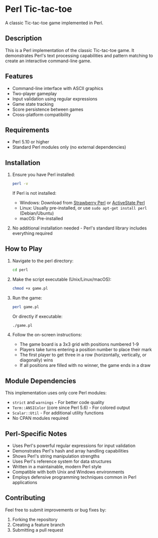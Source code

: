 # Perl Tic-tac-toe

A classic Tic-tac-toe game implemented in Perl.

## Description

This is a Perl implementation of the classic Tic-tac-toe game. It demonstrates Perl's text processing capabilities and pattern matching to create an interactive command-line game.

## Features

- Command-line interface with ASCII graphics
- Two-player gameplay
- Input validation using regular expressions
- Game state tracking
- Score persistence between games
- Cross-platform compatibility

## Requirements

- Perl 5.10 or higher
- Standard Perl modules only (no external dependencies)

## Installation

1. Ensure you have Perl installed:
   ```bash
   perl -v
   ```
   If Perl is not installed:
   - Windows: Download from [Strawberry Perl](http://strawberryperl.com/) or [ActiveState Perl](https://www.activestate.com/products/perl/)
   - Linux: Usually pre-installed, or use `sudo apt-get install perl` (Debian/Ubuntu)
   - macOS: Pre-installed

2. No additional installation needed - Perl's standard library includes everything required

## How to Play

1. Navigate to the perl directory:
   ```bash
   cd perl
   ```

2. Make the script executable (Unix/Linux/macOS):
   ```bash
   chmod +x game.pl
   ```

3. Run the game:
   ```bash
   perl game.pl
   ```
   Or directly if executable:
   ```bash
   ./game.pl
   ```

4. Follow the on-screen instructions:
   - The game board is a 3x3 grid with positions numbered 1-9
   - Players take turns entering a position number to place their mark
   - The first player to get three in a row (horizontally, vertically, or diagonally) wins
   - If all positions are filled with no winner, the game ends in a draw

## Module Dependencies

This implementation uses only core Perl modules:
- `strict` and `warnings` - For better code quality
- `Term::ANSIColor` (core since Perl 5.6) - For colored output
- `Scalar::Util` - For additional utility functions
- No CPAN modules required

## Perl-Specific Notes

- Uses Perl's powerful regular expressions for input validation
- Demonstrates Perl's hash and array handling capabilities
- Shows Perl's string manipulation strengths
- Uses Perl's reference system for data structures
- Written in a maintainable, modern Perl style
- Compatible with both Unix and Windows environments
- Employs defensive programming techniques common in Perl applications

## Contributing

Feel free to submit improvements or bug fixes by:
1. Forking the repository
2. Creating a feature branch
3. Submitting a pull request

